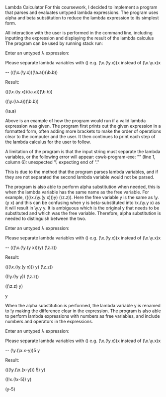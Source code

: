 Lambda Calculator
For this coursework, I decided to implement a program that parses and evaluates untyped lambda expressions. The program uses alpha and beta substitution to reduce the lambda expression to its simplest form. 

All interaction with the user is performed in the command line, including inputting the expression and displaying the result of the lambda calculus 
The program can be used by running stack run:

Enter an untyped λ expression:

Please separate lambda variables with () e.g. (\x.(\y.x))x instead of (\x.\y.x)x

-- (((\x.(\y.x))(\a.a))(\b.b))

Result:

(((\x.(\y.x))(\a.a))(\b.b))

((\y.(\a.a))(\b.b))

(\a.a)

Above is an example of how the program would run if a valid lambda expression was given. The program first prints out the given expression in a formatted form, often adding more brackets to make the order of operations clear to the computer and the user. It then continues to print each step of the lambda calculus for the user to follow. 

A limitation of the program is that the input string must separate the lambda variables, or the following error will appear: 
cswk-program-exe: "<stdin>" (line 1, column 6):
unexpected '\\'
expecting end of "."

This is due to the method that the program parses lambda variables, and if they are not separated the second lambda variable would not be parsed. 

The program is also able to perform alpha substitution when needed, this is when the lambda variable has the same name as the free variable. For example, (((\x.(\y.(y x)))y) (\z.z)). Here the free variable y is the same as \y.(y x) and this can be confusing when y is beta-substituted into \x.(\y.y x) as it will result in \y.y y. It is ambiguous which is the original y that needs to be substituted and which was the free variable. Therefore, alpha substitution is needed to distinguish between the two. 

Enter an untyped λ expression:

Please separate lambda variables with () e.g. (\x.(\y.x))x instead of (\x.\y.x)x

-- (((\x.(\y.(y x)))y) (\z.z))

Result:

(((\x.(\y.(y x))) y) (\z.z))

((\!y.(!y y)) (\z.z))

((\z.z) y)

y

When the alpha substitution is performed, the lambda variable y is renamed to !y making the difference clear in the expression.
The program is also able to perform lambda expressions with numbers as free variables, and include numbers and operators in the expressions. 

Enter an untyped λ expression:

Please separate lambda variables with () e.g. (\x.(\y.x))x instead of (\x.\y.x)x

-- (\y.(\x.x-y))5 y

Result:

(((\y.(\x.(x-y))) 5) y)

((\!x.(!x-5)) y)

(y-5)


